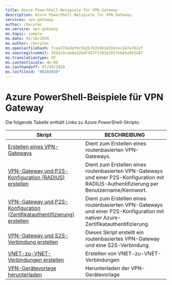 ```yaml
---
title: Azure PowerShell-Beispiele für VPN Gateway
description: Azure PowerShell-Beispiele für VPN Gateway.
services: vpn-gateway
author: cherylmc
ms.service: vpn-gateway
ms.topic: sample
ms.date: 01/10/2020
ms.author: cherylmc
ms.openlocfilehash: fcae37da3ef9c5b2b7633db1dd16cec247a782af
ms.sourcegitcommit: 3541c9cae8a12bdf457f1383e3557eb85a9b3187
ms.translationtype: HT
ms.contentlocale: de-DE
ms.lasthandoff: 07/09/2020
ms.locfileid: "86203830"
---
```

# <a name="azure-powershell-samples-for-vpn-gateway"></a>Azure PowerShell-Beispiele für VPN Gateway

Die folgende Tabelle enthält Links zu Azure PowerShell-Skripts:

| Skript | BESCHREIBUNG |
|----|----|
| [Erstellen eines VPN-Gateways](./scripts/vpn-gateway-sample-create-vpn-gateway-powershell.md) | Dient zum Erstellen eines routenbasierten VPN-Gateways. |
| [VPN-Gateway und P2S-Konfiguration (RADIUS) erstellen](./scripts/vpn-gateway-sample-point-to-site-radius-authentication-powershell.md) | Dient zum Erstellen eines routenbasierten VPN-Gateways und einer P2S-Konfiguration mit RADIUS-Authentifizierung per Benutzername/Kennwort. |
| [VPN-Gateway und P2S-Konfiguration (Zertifikatauthentifizierung) erstellen](./scripts/vpn-gateway-sample-point-to-site-certificate-authentication-powershell.md) | Dient zum Erstellen eines routenbasierten VPN-Gateways und einer P2S-Konfiguration mit nativer Azure-Zertifikatauthentifizierung. |
| [VPN-Gateway und S2S-Verbindung erstellen](./scripts/vpn-gateway-sample-site-to-site-powershell.md) | Dieses Skript erstellt ein routenbasiertes VPN-Gateway und eine S2S-Verbindung. |
| [VNET-zu-VNET-Verbindungen erstellen](./scripts/vpn-gateway-sample-vnet-vnet-powershell.md) | Erstellen von VNET-zu-VNET-Verbindungen |
| [VPN-Gerätevorlage herunterladen](./scripts/vpn-gateway-sample-site-to-site-download-devicescript-powershell.md) | Herunterladen der VPN-Gerätevorlage |
